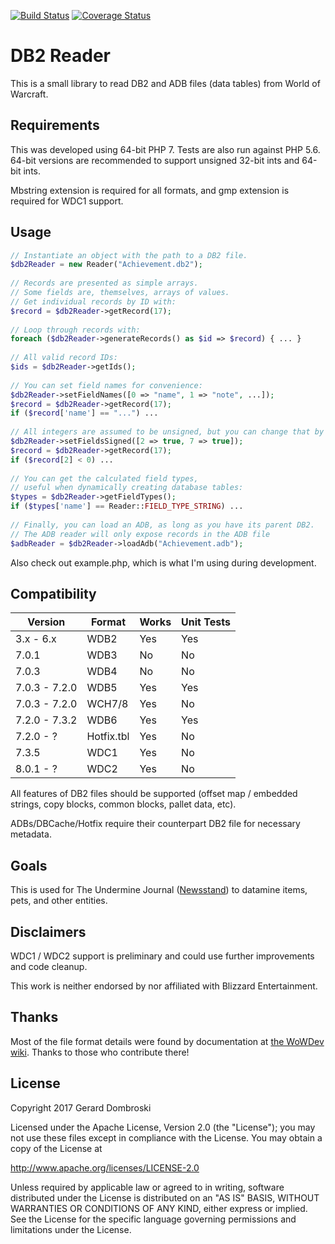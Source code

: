 [![Build Status](https://travis-ci.org/erorus/db2.svg?branch=master)](https://travis-ci.org/erorus/db2) [![Coverage Status](https://coveralls.io/repos/github/erorus/db2/badge.svg?branch=master)](https://coveralls.io/github/erorus/db2?branch=master)

# DB2 Reader

This is a small library to read DB2 and ADB files (data tables) from World of Warcraft.

## Requirements

This was developed using 64-bit PHP 7. Tests are also run against PHP 5.6. 64-bit versions are recommended to support unsigned 32-bit ints and 64-bit ints.

Mbstring extension is required for all formats, and gmp extension is required for WDC1 support.

## Usage

```php
// Instantiate an object with the path to a DB2 file.
$db2Reader = new Reader("Achievement.db2"); 
 
// Records are presented as simple arrays.
// Some fields are, themselves, arrays of values.
// Get individual records by ID with:
$record = $db2Reader->getRecord(17);
 
// Loop through records with:
foreach ($db2Reader->generateRecords() as $id => $record) { ... }
 
// All valid record IDs:
$ids = $db2Reader->getIds();
 
// You can set field names for convenience:
$db2Reader->setFieldNames([0 => "name", 1 => "note", ...]);
$record = $db2Reader->getRecord(17);
if ($record['name'] == "...") ...
 
// All integers are assumed to be unsigned, but you can change that by field:
$db2Reader->setFieldsSigned([2 => true, 7 => true]);
$record = $db2Reader->getRecord(17);
if ($record[2] < 0) ...
 
// You can get the calculated field types, 
// useful when dynamically creating database tables:
$types = $db2Reader->getFieldTypes();
if ($types['name'] == Reader::FIELD_TYPE_STRING) ...
 
// Finally, you can load an ADB, as long as you have its parent DB2.
// The ADB reader will only expose records in the ADB file
$adbReader = $db2Reader->loadAdb("Achievement.adb");
```

Also check out example.php, which is what I'm using during development.

## Compatibility

| Version | Format | Works | Unit Tests |
|---------|--------|-------|-------|
| 3.x - 6.x | WDB2 | Yes | Yes |
| 7.0.1 | WDB3 | No | No |
| 7.0.3 | WDB4 | No | No |
| 7.0.3 - 7.2.0 | WDB5 | Yes | Yes |
| 7.0.3 - 7.2.0 | WCH7/8 | Yes | No |
| 7.2.0 - 7.3.2 | WDB6 | Yes | Yes |
| 7.2.0 - ? | Hotfix.tbl | Yes | No |
| 7.3.5 | WDC1 | Yes | No |
| 8.0.1 - ? | WDC2 | Yes | No |

All features of DB2 files should be supported (offset map / embedded strings, copy blocks, common blocks, pallet data, etc).

ADBs/DBCache/Hotfix require their counterpart DB2 file for necessary metadata.

## Goals

This is used for The Undermine Journal ([Newsstand](https://github.com/erorus/newsstand/)) to datamine items, pets, and other entities.

## Disclaimers

WDC1 / WDC2 support is preliminary and could use further improvements and code cleanup.

This work is neither endorsed by nor affiliated with Blizzard Entertainment.

## Thanks

Most of the file format details were found by documentation at [the WoWDev wiki](https://wowdev.wiki/DB2). Thanks to those who contribute there!

## License

Copyright 2017 Gerard Dombroski

Licensed under the Apache License, Version 2.0 (the "License");
you may not use these files except in compliance with the License.
You may obtain a copy of the License at

  http://www.apache.org/licenses/LICENSE-2.0

Unless required by applicable law or agreed to in writing, software
distributed under the License is distributed on an "AS IS" BASIS,
WITHOUT WARRANTIES OR CONDITIONS OF ANY KIND, either express or implied.
See the License for the specific language governing permissions and
limitations under the License.